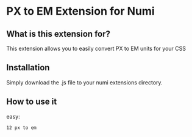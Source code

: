 # PX to EM Extension for Numi

## What is this extension for?

This extension allows you to easily convert PX to EM units for your CSS

## Installation

Simply download the .js file to your numi extensions directory.


## How to use it

easy:

`12 px to em`
